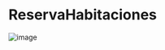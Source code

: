 # ReservaHabitaciones
![image](https://user-images.githubusercontent.com/118362717/223708536-a2a34589-071e-4210-9b14-70b21ceded40.png)
